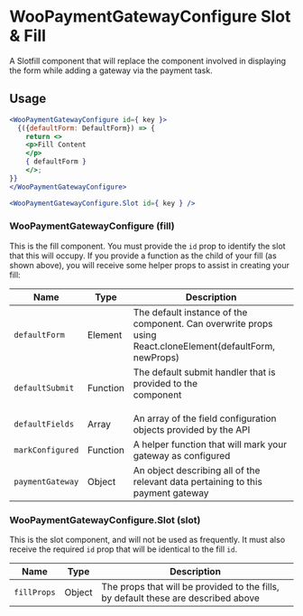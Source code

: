 # WooPaymentGatewayConfigure Slot & Fill

A Slotfill component that will replace the <DynamicForm /> component involved in displaying the form while adding a gateway via the payment task.

## Usage

```jsx
<WooPaymentGatewayConfigure id={ key }>
  {({defaultForm: DefaultForm}) => {
    return <>
    <p>Fill Content
    </p>
    { defaultForm }
    </>;
}}
</WooPaymentGatewayConfigure>

<WooPaymentGatewayConfigure.Slot id={ key } />
```

### WooPaymentGatewayConfigure (fill)

This is the fill component. You must provide the `id` prop to identify the slot that this will occupy. If you provide a function as the child of your fill (as shown above), you will receive some helper props to assist in creating your fill:

| Name             | Type     | Description                                                                                                              |
| ---------------- | -------- | ------------------------------------------------------------------------------------------------------------------------ |
| `defaultForm`    | Element  | The default instance of the <DynamicForm> component. Can overwrite props using React.cloneElement(defaultForm, newProps) |
| `defaultSubmit`  | Function | The default submit handler that is provided to the <Form> component                                                      |
| `defaultFields`  | Array    | An array of the field configuration objects provided by the API                                                          |
| `markConfigured` | Function | A helper function that will mark your gateway as configured                                                              |
| `paymentGateway` | Object   | An object describing all of the relevant data pertaining to this payment gateway                                         |

### WooPaymentGatewayConfigure.Slot (slot)

This is the slot component, and will not be used as frequently. It must also receive the required `id` prop that will be identical to the fill `id`.

| Name        | Type   | Description                                                                        |
| ----------- | ------ | ---------------------------------------------------------------------------------- |
| `fillProps` | Object | The props that will be provided to the fills, by default these are described above |
